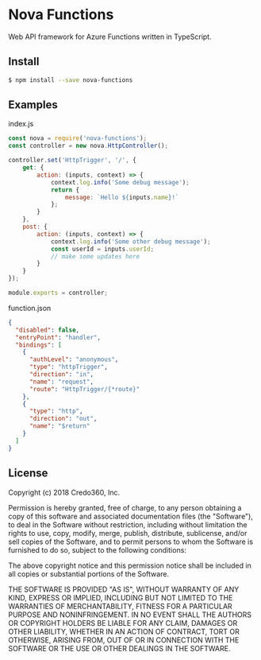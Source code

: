 # Nova Functions
Web API framework for Azure Functions written in TypeScript.

## Install

```sh
$ npm install --save nova-functions
```

## Examples

index.js
```JavaScript
const nova = require('nova-functions');
const controller = new nova.HttpController();

controller.set('HttpTrigger', '/', {
    get: {
        action: (inputs, context) => {
            context.log.info('Some debug message');
            return {
                message: `Hello ${inputs.name}!`
            };
        }
    },
    post: {
        action: (inputs, context) => {
            context.log.info('Some other debug message');
            const userId = inputs.userId;
            // make some updates here
        }
    }
});

module.exports = controller;
```

function.json
```JSON
{
  "disabled": false,
  "entryPoint": "handler",
  "bindings": [
    {
      "authLevel": "anonymous",
      "type": "httpTrigger",
      "direction": "in",
      "name": "request",
      "route": "HttpTrigger/{*route}"
    },
    {
      "type": "http",
      "direction": "out",
      "name": "$return"
    }
  ]
}

```


## License
Copyright (c) 2018 Credo360, Inc.

Permission is hereby granted, free of charge, to any person obtaining a copy of this software and associated documentation files (the "Software"), to deal in the Software without restriction, including without limitation the rights to use, copy, modify, merge, publish, distribute, sublicense, and/or sell copies of the Software, and to permit persons to whom the Software is furnished to do so, subject to the following conditions:

The above copyright notice and this permission notice shall be included in all copies or substantial portions of the Software.

THE SOFTWARE IS PROVIDED "AS IS", WITHOUT WARRANTY OF ANY KIND, EXPRESS OR IMPLIED, INCLUDING BUT NOT LIMITED TO THE WARRANTIES OF MERCHANTABILITY, FITNESS FOR A PARTICULAR PURPOSE AND NONINFRINGEMENT. IN NO EVENT SHALL THE AUTHORS OR COPYRIGHT HOLDERS BE LIABLE FOR ANY CLAIM, DAMAGES OR OTHER LIABILITY, WHETHER IN AN ACTION OF CONTRACT, TORT OR OTHERWISE, ARISING FROM, OUT OF OR IN CONNECTION WITH THE SOFTWARE OR THE USE OR OTHER DEALINGS IN THE SOFTWARE.